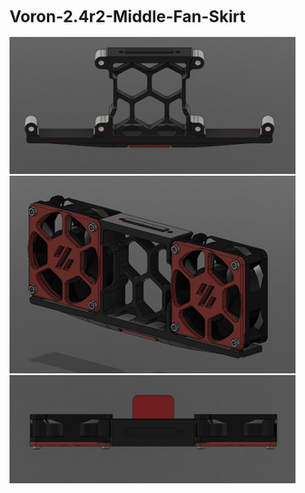 # Voron-2.4r2-Middle-Fan-Skirt
![](/Middle%20Skirt%20Image1.jpg)
![](/Middle%20Skirt%20Image2.jpg)
![](/Middle%20Skirt%20Image3.jpg)
